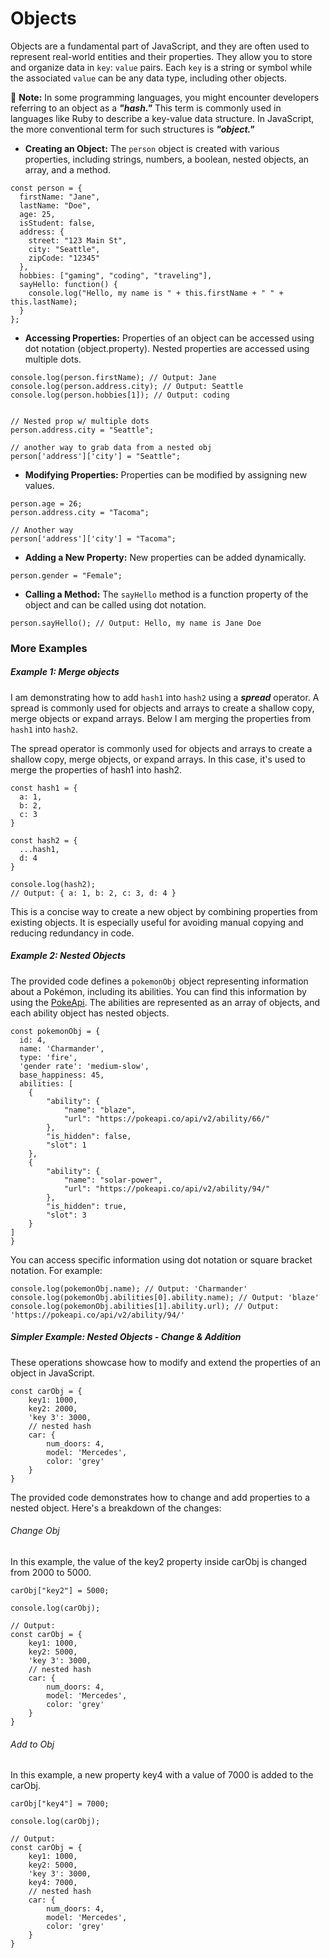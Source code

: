 # Objects

Objects are a fundamental part of JavaScript, and they are often used to represent real-world entities and their properties. They allow you to store and organize data in `key`: `value` pairs. Each `key` is a string or symbol while the associated `value` can be any data type, including other objects.

:brain: **Note:** In some programming languages, you might encounter developers referring to an object as a ***"hash."*** This term is commonly used in languages like Ruby to describe a key-value data structure. In JavaScript, the more conventional term for such structures is ***"object."***

- **Creating an Object:** The `person` object is created with various properties, including strings, numbers, a boolean, nested objects, an array, and a method.

```
const person = {
  firstName: "Jane",
  lastName: "Doe",
  age: 25,
  isStudent: false,
  address: {
    street: "123 Main St",
    city: "Seattle",
    zipCode: "12345"
  },
  hobbies: ["gaming", "coding", "traveling"],
  sayHello: function() {
    console.log("Hello, my name is " + this.firstName + " " + this.lastName);
  }
};
```

- **Accessing Properties:** Properties of an object can be accessed using dot notation (object.property). Nested properties are accessed using multiple dots.

```
console.log(person.firstName); // Output: Jane
console.log(person.address.city); // Output: Seattle
console.log(person.hobbies[1]); // Output: coding


// Nested prop w/ multiple dots
person.address.city = "Seattle";

// another way to grab data from a nested obj
person['address']['city'] = "Seattle";
```

- **Modifying Properties:** Properties can be modified by assigning new values.

```
person.age = 26;
person.address.city = "Tacoma";

// Another way 
person['address']['city'] = "Tacoma";
```

- **Adding a New Property:** New properties can be added dynamically.

```
person.gender = "Female";
```

- **Calling a Method:** The `sayHello` method is a function property of the object and can be called using dot notation.
```
person.sayHello(); // Output: Hello, my name is Jane Doe
```

### More Examples

##### Example 1: Merge objects
I am demonstrating how to add `hash1` into `hash2` using a ***spread*** operator. A spread is commonly used for objects and arrays to create a shallow copy, merge objects or expand arrays. Below I am merging the properties from `hash1` into `hash2`.

The spread operator is commonly used for objects and arrays to create a shallow copy, merge objects, or expand arrays. In this case, it's used to merge the properties of hash1 into hash2.

```
const hash1 = {
  a: 1,
  b: 2,
  c: 3
}

const hash2 = {
  ...hash1,
  d: 4
}

console.log(hash2);
// Output: { a: 1, b: 2, c: 3, d: 4 }
```
This is a concise way to create a new object by combining properties from existing objects. It is especially useful for avoiding manual copying and reducing redundancy in code.

##### Example 2: Nested Objects

The provided code defines a `pokemonObj` object representing information about a Pokémon, including its abilities. You can find this information by using the [PokeApi](https://pokeapi.co/api/v2/ability/). The abilities are represented as an array of objects, and each ability object has nested objects.

```
const pokemonObj = {
  id: 4,
  name: 'Charmander',
  type: 'fire',
  'gender rate': 'medium-slow',
  base_happiness: 45,
  abilities: [
    {
        "ability": {
            "name": "blaze",
            "url": "https://pokeapi.co/api/v2/ability/66/"
        },
        "is_hidden": false,
        "slot": 1
    },
    {
        "ability": {
            "name": "solar-power",
            "url": "https://pokeapi.co/api/v2/ability/94/"
        },
        "is_hidden": true,
        "slot": 3
    }
]
}
```
You can access specific information using dot notation or square bracket notation. For example:
```
console.log(pokemonObj.name); // Output: 'Charmander'
console.log(pokemonObj.abilities[0].ability.name); // Output: 'blaze'
console.log(pokemonObj.abilities[1].ability.url); // Output: 'https://pokeapi.co/api/v2/ability/94/'

```

##### Simpler Example: Nested Objects - Change & Addition

These operations showcase how to modify and extend the properties of an object in JavaScript.

```
const carObj = {
    key1: 1000,
    key2: 2000,
    'key 3': 3000,
    // nested hash
    car: {
        num_doors: 4,
        model: 'Mercedes',
        color: 'grey'
    }
}
```

The provided code demonstrates how to change and add properties to a nested object. Here's a breakdown of the changes:

###### Change Obj
In this example, the value of the key2 property inside carObj is changed from 2000 to 5000.

```
carObj["key2"] = 5000;

console.log(carObj); 

// Output: 
const carObj = {
    key1: 1000,
    key2: 5000,
    'key 3': 3000,
    // nested hash
    car: {
        num_doors: 4,
        model: 'Mercedes',
        color: 'grey'
    }
}
```
###### Add to Obj
In this example, a new property key4 with a value of 7000 is added to the carObj.

```
carObj["key4"] = 7000;

console.log(carObj); 

// Output: 
const carObj = {
    key1: 1000,
    key2: 5000,
    'key 3': 3000,
    key4: 7000,
    // nested hash
    car: {
        num_doors: 4,
        model: 'Mercedes',
        color: 'grey'
    }
}
```